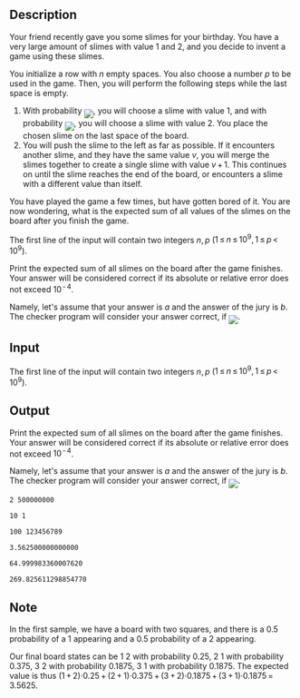 ## Description

<div><p>Your friend recently gave you some slimes for your birthday. You have a very large amount of slimes with value <span class="tex-span">1</span> and <span class="tex-span">2</span>, and you decide to invent a game using these slimes.</p><p>You initialize a row with <span class="tex-span"><i>n</i></span> empty spaces. You also choose a number <span class="tex-span"><i>p</i></span> to be used in the game. Then, you will perform the following steps while the last space is empty. </p><ol> <li> With probability <img align="middle" class="tex-formula" src="file://b8WorNm1.png" style="max-width: 100.0%;max-height: 100.0%;">, you will choose a slime with value <span class="tex-span">1</span>, and with probability <img align="middle" class="tex-formula" src="file://3eS95jKW.png" style="max-width: 100.0%;max-height: 100.0%;">, you will choose a slime with value <span class="tex-span">2</span>. You place the chosen slime on the last space of the board. </li><li> You will push the slime to the left as far as possible. If it encounters another slime, and they have the same value <span class="tex-span"><i>v</i></span>, you will merge the slimes together to create a single slime with value <span class="tex-span"><i>v</i> + 1</span>. This continues on until the slime reaches the end of the board, or encounters a slime with a different value than itself. </li></ol><p>You have played the game a few times, but have gotten bored of it. You are now wondering, what is the expected sum of all values of the slimes on the board after you finish the game.</p></div><div class="input-specification"><p>The first line of the input will contain two integers <span class="tex-span"><i>n</i>, <i>p</i></span> (<span class="tex-span">1 ≤ <i>n</i> ≤ 10<sup class="upper-index">9</sup>, 1 ≤ <i>p</i> &lt; 10<sup class="upper-index">9</sup></span>).</p></div><div class="output-specification"><p>Print the expected sum of all slimes on the board after the game finishes. Your answer will be considered correct if its absolute or relative error does not exceed <span class="tex-span">10<sup class="upper-index"> - 4</sup></span>.</p><p>Namely, let's assume that your answer is <span class="tex-span"><i>a</i></span> and the answer of the jury is <span class="tex-span"><i>b</i></span>. The checker program will consider your answer correct, if <img align="middle" class="tex-formula" src="file://EgcwhZTx.png" style="max-width: 100.0%;max-height: 100.0%;">.</p></div>

## Input

<p>The first line of the input will contain two integers <span class="tex-span"><i>n</i>, <i>p</i></span> (<span class="tex-span">1 ≤ <i>n</i> ≤ 10<sup class="upper-index">9</sup>, 1 ≤ <i>p</i> &lt; 10<sup class="upper-index">9</sup></span>).</p>

## Output

<p>Print the expected sum of all slimes on the board after the game finishes. Your answer will be considered correct if its absolute or relative error does not exceed <span class="tex-span">10<sup class="upper-index"> - 4</sup></span>.</p><p>Namely, let's assume that your answer is <span class="tex-span"><i>a</i></span> and the answer of the jury is <span class="tex-span"><i>b</i></span>. The checker program will consider your answer correct, if <img align="middle" class="tex-formula" src="file://EgcwhZTx.png" style="max-width: 100.0%;max-height: 100.0%;">.</p>





```input1
2 500000000

```




```input2
10 1

```




```input3
100 123456789

```




```output1
3.562500000000000

```




```output2
64.999983360007620

```




```output3
269.825611298854770

```



## Note

<p>In the first sample, we have a board with two squares, and there is a <span class="tex-span">0.5</span> probability of a <span class="tex-font-style-tt">1</span> appearing and a <span class="tex-span">0.5</span> probability of a <span class="tex-font-style-tt">2</span> appearing.</p><p>Our final board states can be <span class="tex-font-style-tt">1 2</span> with probability <span class="tex-span">0.25</span>, <span class="tex-font-style-tt">2 1</span> with probability <span class="tex-span">0.375</span>, <span class="tex-font-style-tt">3 2</span> with probability <span class="tex-span">0.1875</span>, <span class="tex-font-style-tt">3 1</span> with probability <span class="tex-span">0.1875</span>. The expected value is thus <span class="tex-span">(1 + 2)·0.25 + (2 + 1)·0.375 + (3 + 2)·0.1875 + (3 + 1)·0.1875 = 3.5625</span>.</p>
